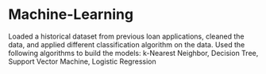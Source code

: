 # Machine-Learning
Loaded a historical dataset from previous loan applications, cleaned the data, and applied different classification algorithm on the data. Used the following algorithms to build the models:  k-Nearest Neighbor, Decision Tree, Support Vector Machine, Logistic Regression

